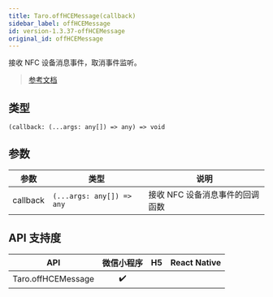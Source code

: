 ```yaml
---
title: Taro.offHCEMessage(callback)
sidebar_label: offHCEMessage
id: version-1.3.37-offHCEMessage
original_id: offHCEMessage
---
```


接收 NFC 设备消息事件，取消事件监听。

> [参考文档](https://developers.weixin.qq.com/miniprogram/dev/api/device/nfc/wx.offHCEMessage.html)

## 类型

```tsx
(callback: (...args: any[]) => any) => void
```

## 参数

| 参数 | 类型 | 说明 |
| --- | --- | --- |
| callback | `(...args: any[]) => any` | 接收 NFC 设备消息事件的回调函数 |

## API 支持度

| API | 微信小程序 | H5 | React Native |
| :---: | :---: | :---: | :---: |
| Taro.offHCEMessage | ✔️ |  |  |
